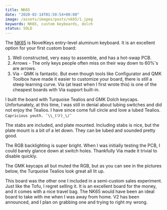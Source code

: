 ```yaml
---
title: NK65
date: "2020-02-14T01:50:54+00:00"
image: /assets/images/posts/nk65/1.jpeg
keywords: NK65, custom keyboards, dolch
status: SOLD
---
```


The [NK65](https://novelkeys.xyz/products/nk65) is NovelKeys entry-level aluminum keyboard. It is an excellent option for your first custom board:

1. Well constructed, very easy to assemble, and has a hot-swap PCB.
2. Arrows - The only keys people often miss on their way down to 60%'s are arrows.
3. Via - QMK is fantastic. But even though tools like Configurator and QMK Toolbox have made it easier to customize your board, there is still a steep learning curve. Via (at least when I first wrote this) is one of the cheapest boards with Via support built-in.

I built the board with Turquoise Tealios and GMK Dolch keycaps. Unfortunately, at this time, I was still in denial about lubing switches and did not enjoy the Tealios. I have since come full circle and love a lubed Tealios. `Capricious youth. ¯\\_(ツ)_\/¯`

The stabs are included, and plate mounted. Including stabs is nice, but the plate mount is a bit of a let down. They can be lubed and sounded pretty good.

The RGB backlighting is super bright. When I was initially testing the PCB, I could barely glance down at switch holes. Thankfully Via made it trivial to disable quickly.

The GMK keycaps all but muted the RGB, but as you can see in the pictures below, the Turquoise Tealios look great all lit up.

This board was the other one I included in a semi-custom sales experiment. Just like the Tofu, I regret selling it. It is an excellent board for the money, and it comes with a nice travel bag. The NK65 would have been an ideal board to take with me when I was away from home. V2 has been announced, and I plan on grabbing one and trying to right my wrong.
